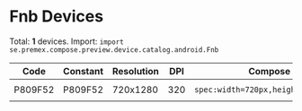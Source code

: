 # Fnb Devices

Total: **1** devices. Import: `import se.premex.compose.preview.device.catalog.android.Fnb`

| Code | Constant | Resolution | DPI | Compose Spec | Preview Usage |
|------|----------|------------|-----|-------------|---------------|
| P809F52 | P809F52 | 720x1280 | 320 | `spec:width=720px,height=1280px,dpi=320` | `@Preview(device = Fnb.P809F52)` |

<!-- Generated automatically. Do not edit manually. -->
